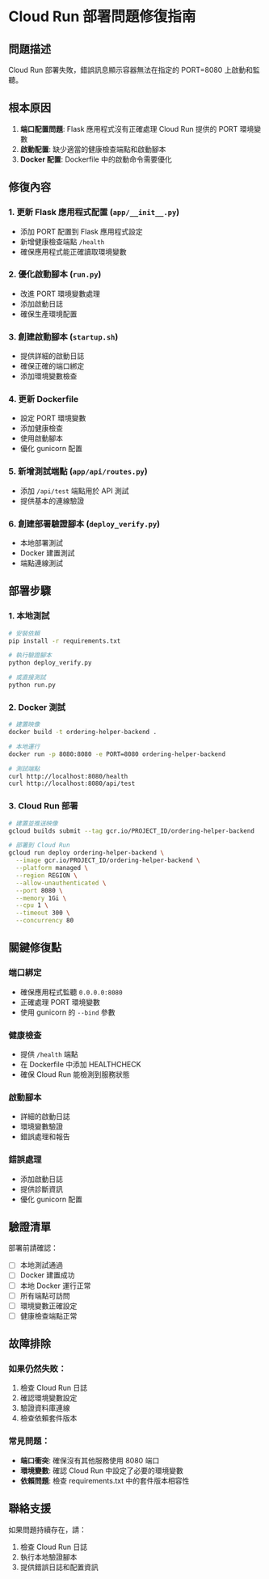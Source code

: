 # Cloud Run 部署問題修復指南

## 問題描述
Cloud Run 部署失敗，錯誤訊息顯示容器無法在指定的 PORT=8080 上啟動和監聽。

## 根本原因
1. **端口配置問題**: Flask 應用程式沒有正確處理 Cloud Run 提供的 PORT 環境變數
2. **啟動配置**: 缺少適當的健康檢查端點和啟動腳本
3. **Docker 配置**: Dockerfile 中的啟動命令需要優化

## 修復內容

### 1. 更新 Flask 應用程式配置 (`app/__init__.py`)
- 添加 PORT 配置到 Flask 應用程式設定
- 新增健康檢查端點 `/health`
- 確保應用程式能正確讀取環境變數

### 2. 優化啟動腳本 (`run.py`)
- 改進 PORT 環境變數處理
- 添加啟動日誌
- 確保生產環境配置

### 3. 創建啟動腳本 (`startup.sh`)
- 提供詳細的啟動日誌
- 確保正確的端口綁定
- 添加環境變數檢查

### 4. 更新 Dockerfile
- 設定 PORT 環境變數
- 添加健康檢查
- 使用啟動腳本
- 優化 gunicorn 配置

### 5. 新增測試端點 (`app/api/routes.py`)
- 添加 `/api/test` 端點用於 API 測試
- 提供基本的連線驗證

### 6. 創建部署驗證腳本 (`deploy_verify.py`)
- 本地部署測試
- Docker 建置測試
- 端點連線測試

## 部署步驟

### 1. 本地測試
```bash
# 安裝依賴
pip install -r requirements.txt

# 執行驗證腳本
python deploy_verify.py

# 或直接測試
python run.py
```

### 2. Docker 測試
```bash
# 建置映像
docker build -t ordering-helper-backend .

# 本地運行
docker run -p 8080:8080 -e PORT=8080 ordering-helper-backend

# 測試端點
curl http://localhost:8080/health
curl http://localhost:8080/api/test
```

### 3. Cloud Run 部署
```bash
# 建置並推送映像
gcloud builds submit --tag gcr.io/PROJECT_ID/ordering-helper-backend

# 部署到 Cloud Run
gcloud run deploy ordering-helper-backend \
  --image gcr.io/PROJECT_ID/ordering-helper-backend \
  --platform managed \
  --region REGION \
  --allow-unauthenticated \
  --port 8080 \
  --memory 1Gi \
  --cpu 1 \
  --timeout 300 \
  --concurrency 80
```

## 關鍵修復點

### 端口綁定
- 確保應用程式監聽 `0.0.0.0:8080`
- 正確處理 PORT 環境變數
- 使用 gunicorn 的 `--bind` 參數

### 健康檢查
- 提供 `/health` 端點
- 在 Dockerfile 中添加 HEALTHCHECK
- 確保 Cloud Run 能檢測到服務狀態

### 啟動腳本
- 詳細的啟動日誌
- 環境變數驗證
- 錯誤處理和報告

### 錯誤處理
- 添加啟動日誌
- 提供診斷資訊
- 優化 gunicorn 配置

## 驗證清單

部署前請確認：
- [ ] 本地測試通過
- [ ] Docker 建置成功
- [ ] 本地 Docker 運行正常
- [ ] 所有端點可訪問
- [ ] 環境變數正確設定
- [ ] 健康檢查端點正常

## 故障排除

### 如果仍然失敗：
1. 檢查 Cloud Run 日誌
2. 確認環境變數設定
3. 驗證資料庫連線
4. 檢查依賴套件版本

### 常見問題：
- **端口衝突**: 確保沒有其他服務使用 8080 端口
- **環境變數**: 確認 Cloud Run 中設定了必要的環境變數
- **依賴問題**: 檢查 requirements.txt 中的套件版本相容性

## 聯絡支援

如果問題持續存在，請：
1. 檢查 Cloud Run 日誌
2. 執行本地驗證腳本
3. 提供錯誤日誌和配置資訊
